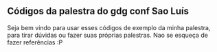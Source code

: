 ## Códigos da palestra do gdg conf Sao Luís

Seja bem vindo para usar esses códigos de exemplo da minha palestra, para tirar dúvidas ou fazer suas próprias palestras.
Nao se esqueça de fazer referências :P
